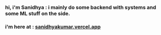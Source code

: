 ### hi, i'm Sanidhya : i mainly do some backend with systems and some ML stuff on the side.

### i'm here at : [sanidhyakumar.vercel.app](https://sanidhyakumar.vercel.app)
